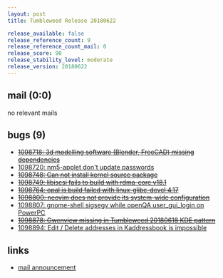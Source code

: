 ```yaml
---
layout: post
title: Tumbleweed Release 20180622

release_available: false
release_reference_count: 9
release_reference_count_mail: 0
release_score: 90
release_stability_level: moderate
release_version: 20180622
---
```


## mail (0:0)

no relevant mails

## bugs (9)

<!--more-->

- ~~[1098718: 3d modelling software (Blender, FreeCAD) missing dependencies](https://bugzilla.opensuse.org/show_bug.cgi?id=1098718)~~
- [1098720: nm5-applet don't update passwords](https://bugzilla.opensuse.org/show_bug.cgi?id=1098720)
- ~~[1098748: Can not install kernel source package](https://bugzilla.opensuse.org/show_bug.cgi?id=1098748)~~
- ~~[1098749: libiscsi fails to build with rdma-core v18.1](https://bugzilla.opensuse.org/show_bug.cgi?id=1098749)~~
- ~~[1098764: opal is build failed with linux-glibc-devel 4.17](https://bugzilla.opensuse.org/show_bug.cgi?id=1098764)~~
- ~~[1098800: neovim does not provide its system-wide configuration](https://bugzilla.opensuse.org/show_bug.cgi?id=1098800)~~
- [1098807: gnome-shell sigsegv while openQA user_gui_login on PowerPC](https://bugzilla.opensuse.org/show_bug.cgi?id=1098807)
- ~~[1098878: Gwenview missing in Tumbleweed 20180618 KDE pattern](https://bugzilla.opensuse.org/show_bug.cgi?id=1098878)~~
- [1098894: Edit / Delete addresses in Kaddressbook is impossible](https://bugzilla.opensuse.org/show_bug.cgi?id=1098894)



## links

- [mail announcement](https://lists.opensuse.org/opensuse-factory/2018-06/msg00285.html)
